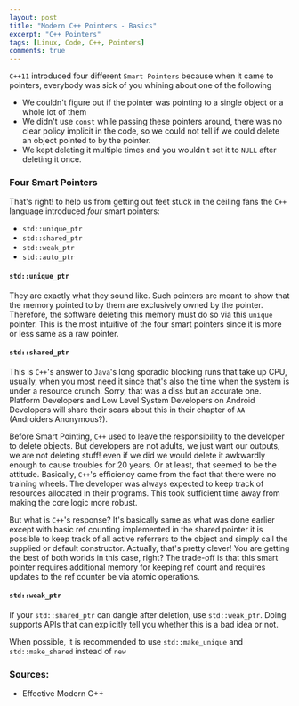 ```yaml
---
layout: post
title: "Modern C++ Pointers - Basics"
excerpt: "C++ Pointers"
tags: [Linux, Code, C++, Pointers]
comments: true
---
```

``C++11`` introduced four different ``Smart Pointers`` because when it came to
pointers, everybody was sick of you whining about one of the following
+ We couldn't figure out if the pointer was pointing to a single object or a
  whole lot of them
+ We didn't use ``const`` while passing these pointers around, there was no clear
  policy implicit in the code, so we could not tell if we could delete an
  object pointed to by the pointer.
+ We kept deleting it multiple times and you wouldn't set it to ``NULL`` after
  deleting it once.
  
### Four Smart Pointers
That's right! to help us from getting out feet stuck in the ceiling fans the
``C++`` language introduced *four* smart pointers:
+ ``std::unique_ptr``
+ ``std::shared_ptr``
+ ``std::weak_ptr``
+ ``std::auto_ptr``

#### ``std::unique_ptr``
They are exactly what they sound like. Such pointers are meant to show that the
memory pointed to by them are exclusively owned by the pointer. Therefore, the
software deleting this memory must do so via this ``unique`` pointer. This is
the most intuitive of the four smart pointers since it is more or less same as a
raw pointer.

#### ``std::shared_ptr``
This is ``C++``'s answer to ``Java``'s long sporadic blocking runs that take up
CPU, usually, when you most need it since that's also the time when the system
is under a resource crunch. Sorry, that was a diss but an accurate one. Platform
Developers and Low Level System Developers on Android Developers will share
their scars about this in their chapter of ``AA`` (Androiders Anonymous?). 

Before Smart Pointing, ``C++`` used to leave the responsibility to the developer
to delete objects. But developers are not adults, we just want our outputs, we
are not deleting stuff! even if we did we would delete it awkwardly enough to
cause troubles for 20 years. Or at least, that seemed to be the
attitude. Basically, ``C++``'s efficiency came from the fact that there were no
training wheels. The developer was always expected to keep track of resources
allocated in their programs. This took sufficient time away from making the
core logic more robust.

But what is ``C++``'s response? It's basically same as what was done earlier
except with basic ref counting implemented in the shared pointer it is possible
to keep track of all active referrers to the object and simply call the supplied
or default constructor. Actually, that's pretty clever! You are getting the best
of both worlds in this case, right? The trade-off is that this smart pointer
requires additional memory for keeping ref count and requires updates to the ref
counter be via atomic operations.

#### ``std::weak_ptr``
If your ``std::shared_ptr`` can dangle after deletion, use
``std::weak_ptr``. Doing supports APIs that can explicitly tell you whether this
is a bad idea or not.

When possible, it is recommended to use ``std::make_unique`` and
``std::make_shared`` instead of ``new``

### Sources:
+ Effective Modern C++
